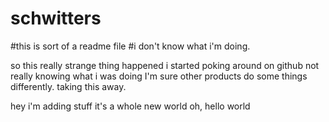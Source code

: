 # schwitters
#this is sort of a readme file
#i don't know what i'm doing.

so this really strange thing happened
i started poking around on github
not really knowing what i was doing
I'm sure other products do some things differently.
taking this away.



hey i'm adding stuff
it's a whole new world
oh, hello world
